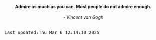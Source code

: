 
<div align="center"><b><span>Admire as much as you can. Most people do not admire enough.</span></b><br><br><i> - Vincent van Gogh</i></div>
<br><br><kbd>Last updated:Thu Mar  6 12:14:10 2025</kbd>